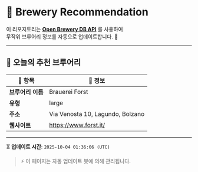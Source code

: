 # 🍺 Brewery Recommendation

이 리포지토리는 **[Open Brewery DB API](https://www.openbrewerydb.org/)** 를 사용하여  
무작위 브루어리 정보를 자동으로 업데이트합니다. 🚀

---

## 🌟 오늘의 추천 브루어리

| 🍻 항목 | 📌 정보 |
|--------|---------|
| **브루어리 이름** | Brauerei Forst |
| **유형** | large |
| **주소** | Via Venosta 10, Lagundo, Bolzano |
| **웹사이트** | https://www.forst.it/ |

---

⏳ **업데이트 시간**: `2025-10-04 01:36:06 (UTC)`  

> ⚡ 이 페이지는 자동 업데이트 봇에 의해 관리됩니다.